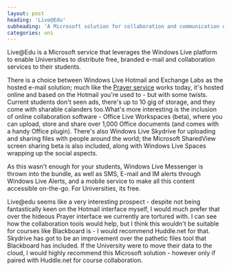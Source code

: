 ```yaml
---
layout: post
heading: 'Live@Edu'
subheading: 'A Microsoft solution for collaboration and communication on-campus'
categories: uni
---
```


Live@Edu is a Microsoft service that leverages the Windows Live platform to enable Universities to distribute free, branded e-mail and collaboration services to their students.

There is a choice between Windows Live Hotmail and Exchange Labs as the hosted e-mail solution; much like the [Prayer service](https://web.archive.org/web/20160303170958/https://www.mail.reading.ac.uk/) works today, it's hosted online and based on the Hotmail you're used to - but with some twists. Current students don't seen ads, there's up to 10 gig of storage, and they come with sharable calanders too.What's more interesting is the inclusion of online collaboration software - Office Live Workspaces (beta), where you can upload, store and share over 1,000 Office documents (and comes with a handy Office plugin). There's also Windows Live Skydrive for uploading and sharing files with people around the world; the Microsoft SharedView screen sharing beta is also included, along with Windows Live Spaces wrapping up the social aspects.

As this wasn't enough for your students, Windows Live Messenger is thrown into the bundle, as well as SMS, E-mail and IM alerts through Windows Live Alerts, and a mobile service to make all this content accessible on-the-go. For Universities, its free.

Live@edu seems like a very interesting prospect - despite not being fantastically keen on the Hotmail interface myself, I would much prefer that over the hideous Prayer interface we currently are tortured with. I can see how the collaboration tools would help, but I think this wouldn't be suitable for courses like Blackboard is - I would recommend Huddle.net for that. Skydrive has got to be an improvement over the pathetic files tool that Blackboard has included. If the University were to move their data to the cloud, I would highly recommend this Microsoft solution - however only if paired with Huddle.net for course collaboration.
